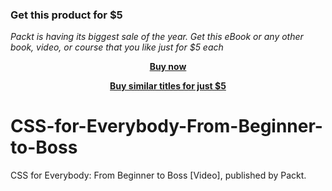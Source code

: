 
### Get this product for $5

<i>Packt is having its biggest sale of the year. Get this eBook or any other book, video, or course that you like just for $5 each</i>


<b><p align='center'>[Buy now](https://packt.link/9781801071949)</p></b>


<b><p align='center'>[Buy similar titles for just $5](https://subscription.packtpub.com/search)</p></b>


# CSS-for-Everybody-From-Beginner-to-Boss
CSS for Everybody: From Beginner to Boss [Video], published by Packt.
